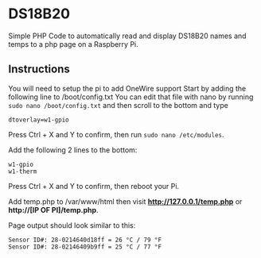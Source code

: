 # DS18B20
Simple PHP Code to automatically read and display DS18B20 names and temps to a php page on a Raspberry Pi.

## Instructions
You will need to setup the pi to add OneWire support
Start by adding the following line to /boot/config.txt
You can edit that file with nano by running `sudo nano /boot/config.txt` and then scroll to the bottom and type

```
dtoverlay=w1-gpio
```

Press Ctrl + X and Y to confirm, then run `sudo nano /etc/modules`.

Add the following 2 lines to the bottom:
```
w1-gpio
w1-therm
```

Press Ctrl + X and Y to confirm, then reboot your Pi.

Add temp.php to /var/www/html then visit **http://127.0.0.1/temp.php** or **http://[IP OF PI]/temp.php**.

Page output should look similar to this:
```
Sensor ID#: 28-0214640d18ff = 26 °C / 79 °F 
Sensor ID#: 28-02146409b9ff = 25 °C / 77 °F
```
